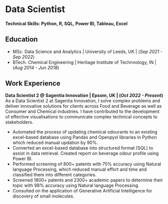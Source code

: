 # Data Scientist

#### Technical Skills: Python, R, SQL, Power BI, Tableau, Excel

## Education
- MSc. Data Science and Analytics | University of Leeds, UK | (_Sep 2021 - Sep 2022_)
- BTech. Chemical Engineering | Heritage Institute of Technnology, IN | (_Aug 2014 - Jun 2018_)

## Work Experience
**Data Scientist 2 @ Sagentia Innovation | Epsom, UK | (_Oct 2022 - Present_)**
As a Data Scientist 2 at Sagentia Innovation, I solve complex problems and deliver innovative solutions for clients across Food and Beverage as well as Consumer and Chemical industries. I have contributed to the development of effective visualisations to communicate complex technical concepts to stakeholders.
- Automated the process of updating chemical odourants to an existing excel-based database using Pandas and Openpyxl libraries in Python which reduced manual updation by 90%.
- Converted an excel-based database into structured format (SQL) to assist in data retrieval. Created report on beverage odour profile using Power BI.
-	Performed screening of 800+ patents with 75% accuracy using Natural language Processing, which reduced manual effort and time and classified them into different categories.
-	Screened 1800+ patents and 2300+ academic papers to determine their topic with 98% accuracy using Natural language Processing. 
-	Consulted on the application of Generative Artificial Intelligence for discovery of small molecules. 
